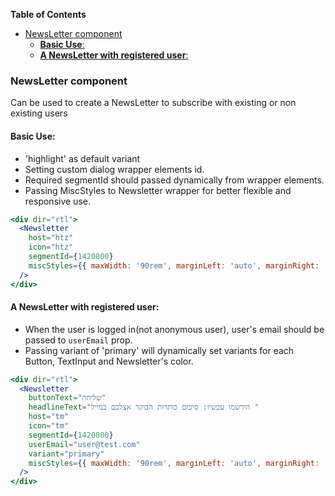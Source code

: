 <!-- START doctoc generated TOC please keep comment here to allow auto update -->
<!-- DON'T EDIT THIS SECTION, INSTEAD RE-RUN doctoc TO UPDATE -->

**Table of Contents**

- [NewsLetter component](#newsletter-component)
  - [**Basic Use**:](#basic-use)
  - [**A NewsLetter with registered user**:](#a-newsletter-with-registered-user)

<!-- END doctoc generated TOC please keep comment here to allow auto update -->

### NewsLetter component

Can be used to create a NewsLetter to subscribe with existing or non existing users

#### **Basic Use**:

- 'highlight' as default variant
- Setting custom dialog wrapper elements id.
- Required segmentId should passed dynamically from wrapper elements.
- Passing MiscStyles to Newsletter wrapper for better flexible and responsive use.

```jsx
<div dir="rtl">
  <Newsletter
    host="htz"
    icon="htz"
    segmentId={1420800}
    miscStyles={{ maxWidth: '90rem', marginLeft: 'auto', marginRight: 'auto' }}
  />
</div>
```

#### **A NewsLetter with registered user**:

- When the user is logged in(not anonymous user), user's email should be passed to `userEmail` prop.
- Passing variant of 'primary' will dynamically set variants for each Button, TextInput and Newsletter's color.

```jsx
<div dir="rtl">
  <Newsletter
    buttonText="שליחה"
    headlineText="הירשמו עכשיו: סיכום כותרות הבוקר אצלכם במייל "
    host="tm"
    icon="tm"
    segmentId={1420800}
    userEmail="user@test.com"
    variant="primary"
    miscStyles={{ maxWidth: '90rem', marginLeft: 'auto', marginRight: 'auto' }}
  />
</div>
```
